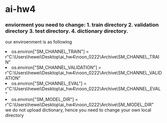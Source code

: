 # ai-hw4
### enviorment you need to change: 1. train directory 2. validation directory 3. test directory. 4. dictionary directory. 
our enviroenment is as following 
<li> os.environ["SM_CHANNEL_TRAIN"] =  r"C:\Users\hewei\Desktop\ai_hw4\noon_0222\Archive\SM_CHANNEL_TRAIN" </li>
<li> os.environ["SM_CHANNEL_VALIDATION"] = r"C:\Users\hewei\Desktop\ai_hw4\noon_0222\Archive\SM_CHANNEL_VALIDATION"</li>
<li> os.environ["SM_CHANNEL_EVAL"] = r"C:\Users\hewei\Desktop\ai_hw4\noon_0222\Archive\SM_CHANNEL_EVAL"</li>
<li> os.environ["SM_MODEL_DIR"] = r"C:\Users\hewei\Desktop\ai_hw4\noon_0222\Archive\SM_MODEL_DIR"</li>
<span "color=pink"> we do not upload dictionary, hence you need to change your own local directory </span> 

